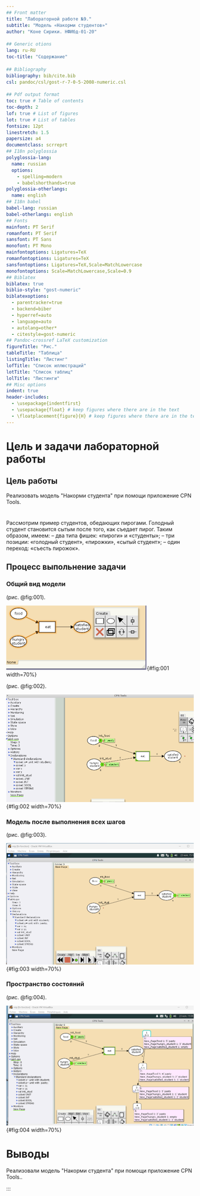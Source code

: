 ```yaml
---
## Front matter
title: "Лабораторной работе №9."
subtitle: "Модель «Накорми студентов»"
author: "Коне Сирики. НФИбд-01-20"

## Generic otions
lang: ru-RU
toc-title: "Содержание"

## Bibliography
bibliography: bib/cite.bib
csl: pandoc/csl/gost-r-7-0-5-2008-numeric.csl

## Pdf output format
toc: true # Table of contents
toc-depth: 2
lof: true # List of figures
lot: true # List of tables
fontsize: 12pt
linestretch: 1.5
papersize: a4
documentclass: scrreprt
## I18n polyglossia
polyglossia-lang:
  name: russian
  options:
	- spelling=modern
	- babelshorthands=true
polyglossia-otherlangs:
  name: english
## I18n babel
babel-lang: russian
babel-otherlangs: english
## Fonts
mainfont: PT Serif
romanfont: PT Serif
sansfont: PT Sans
monofont: PT Mono
mainfontoptions: Ligatures=TeX
romanfontoptions: Ligatures=TeX
sansfontoptions: Ligatures=TeX,Scale=MatchLowercase
monofontoptions: Scale=MatchLowercase,Scale=0.9
## Biblatex
biblatex: true
biblio-style: "gost-numeric"
biblatexoptions:
  - parentracker=true
  - backend=biber
  - hyperref=auto
  - language=auto
  - autolang=other*
  - citestyle=gost-numeric
## Pandoc-crossref LaTeX customization
figureTitle: "Рис."
tableTitle: "Таблица"
listingTitle: "Листинг"
lofTitle: "Список иллюстраций"
lotTitle: "Список таблиц"
lolTitle: "Листинги"
## Misc options
indent: true
header-includes:
  - \usepackage{indentfirst}
  - \usepackage{float} # keep figures where there are in the text
  - \floatplacement{figure}{H} # keep figures where there are in the text
---
```


# Цель и задачи лабораторной работы

## Цель работы

Реализовать модель "Накорми студента" при помощи приложение CPN Tools.

# 

Рассмотрим пример студентов, обедающих пирогами. Голодный студент становится сытым после того, как съедает пирог.
Таким образом, имеем:
– два типа фишек: «пироги» и «студенты»;
– три позиции: «голодный студент», «пирожки», «сытый студент»;
– один переход: «съесть пирожок».

## Процесс выпольнение задачи

### Общий вид модели

(рис. @fig:001).

![1](image/1.png){#fig:001 width=70%}

(рис. @fig:002).

![2](image/2.0.png){#fig:002 width=70%}

### Модель после выполнения всех шагов

(рис. @fig:003).

![3](image/2.png){#fig:003 width=70%}

### Пространство состояний

(рис. @fig:004).

![4](image/3.png){#fig:004 width=70%}



# Выводы

Реализовали  модель "Накорми студента" при помощи приложение CPN Tools..

:::
